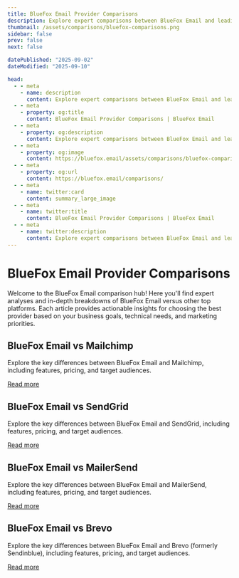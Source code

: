 ```yaml
---
title: BlueFox Email Provider Comparisons
description: Explore expert comparisons between BlueFox Email and leading email marketing platforms, covering design, infrastructure, pricing, and key features.
thumbnail: /assets/comparisons/bluefox-comparisons.png
sidebar: false
prev: false
next: false

datePublished: "2025-09-02"
dateModified: "2025-09-10"

head:
  - - meta
    - name: description
      content: Explore expert comparisons between BlueFox Email and leading email marketing platforms, covering design, infrastructure, pricing, and key features.
  - - meta
    - property: og:title
      content: BlueFox Email Provider Comparisons | BlueFox Email
  - - meta
    - property: og:description
      content: Explore expert comparisons between BlueFox Email and leading email marketing platforms, covering design, infrastructure, pricing, and key features.
  - - meta
    - property: og:image
      content: https://bluefox.email/assets/comparisons/bluefox-comparisons.png
  - - meta
    - property: og:url
      content: https://bluefox.email/comparisons/
  - - meta
    - name: twitter:card
      content: summary_large_image
  - - meta
    - name: twitter:title
      content: BlueFox Email Provider Comparisons | BlueFox Email
  - - meta
    - name: twitter:description
      content: Explore expert comparisons between BlueFox Email and leading email marketing platforms, covering design, infrastructure, pricing, and key features.
---
```


# BlueFox Email Provider Comparisons

Welcome to the BlueFox Email comparison hub! Here you'll find expert analyses and in-depth breakdowns of BlueFox Email versus other top platforms. Each article provides actionable insights for choosing the best provider based on your business goals, technical needs, and marketing priorities.

## BlueFox Email vs Mailchimp

Explore the key differences between BlueFox Email and Mailchimp, including features, pricing, and target audiences.

[Read more](./bluefox-vs-mailchimp)

## BlueFox Email vs SendGrid

Explore the key differences between BlueFox Email and SendGrid, including features, pricing, and target audiences.

[Read more](./bluefox-vs-sendgrid)

## BlueFox Email vs MailerSend

Explore the key differences between BlueFox Email and MailerSend, including features, pricing, and target audiences.

[Read more](./bluefox-vs-mailersend)

## BlueFox Email vs Brevo

Explore the key differences between BlueFox Email and Brevo (formerly Sendinblue), including features, pricing, and target audiences.

[Read more](./bluefox-vs-brevo)

<style>
a[href^="/comparisons/"] {
  color: #13B0EE;
  text-decoration: none;
}

a[href^="/comparisons/"]:hover {
  text-decoration: underline;
  opacity: 0.9;
}
</style>
